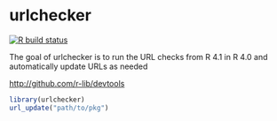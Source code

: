 
# urlchecker

<!-- badges: start -->
[![R build status](https://github.com/jimhester/urlchecker/workflows/R-CMD-check/badge.svg)](https://github.com/jimhester/urlchecker/actions)
<!-- badges: end -->

The goal of urlchecker is to run the URL checks from R 4.1 in R 4.0 and automatically update URLs as needed

<http://github.com/r-lib/devtools>

``` r
library(urlchecker)
url_update("path/to/pkg")
```
